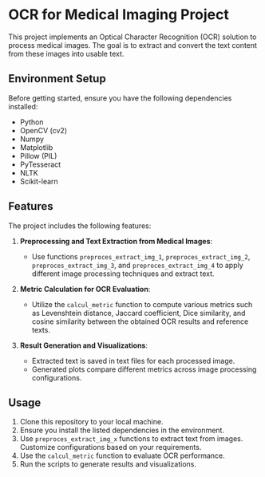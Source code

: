 # OCR for Medical Imaging Project

This project implements an Optical Character Recognition (OCR) solution to process medical images. The goal is to extract and convert the text content from these images into usable text.

## Environment Setup

Before getting started, ensure you have the following dependencies installed:
- Python 
- OpenCV (cv2)
- Numpy
- Matplotlib
- Pillow (PIL)
- PyTesseract
- NLTK
- Scikit-learn

## Features

The project includes the following features:

1. **Preprocessing and Text Extraction from Medical Images**:
   - Use functions `preproces_extract_img_1`, `preproces_extract_img_2`, `preproces_extract_img_3`, and `preproces_extract_img_4` to apply different image processing techniques and extract text.

2. **Metric Calculation for OCR Evaluation**:
   - Utilize the `calcul_metric` function to compute various metrics such as Levenshtein distance, Jaccard coefficient, Dice similarity, and cosine similarity between the obtained OCR results and reference texts.

3. **Result Generation and Visualizations**:
   - Extracted text is saved in text files for each processed image.
   - Generated plots compare different metrics across image processing configurations.

## Usage

1. Clone this repository to your local machine.
2. Ensure you install the listed dependencies in the environment.
3. Use `preproces_extract_img_x` functions to extract text from images. Customize configurations based on your requirements.
4. Use the `calcul_metric` function to evaluate OCR performance.
5. Run the scripts to generate results and visualizations.

